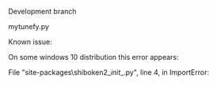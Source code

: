 Development branch


mytunefy.py






Known issue:

On some windows 10 distribution this error appears:

 File "site-packages\shiboken2\__init__.py", line 4, in <module> ImportError: